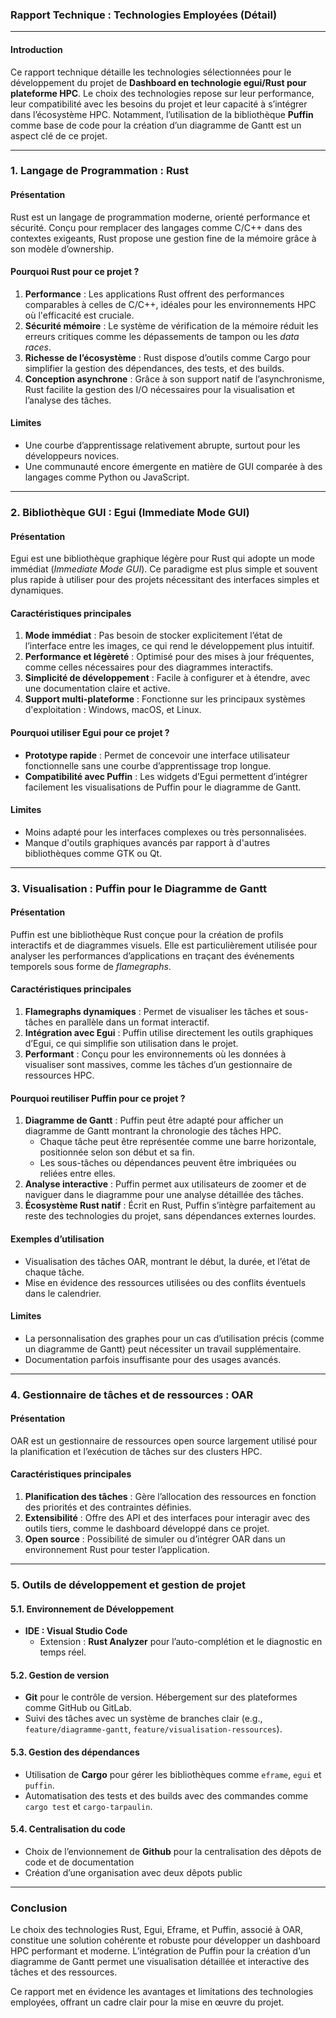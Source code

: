 ### **Rapport Technique : Technologies Employées (Détail)**

---

#### **Introduction**

Ce rapport technique détaille les technologies sélectionnées pour le développement du projet de **Dashboard en technologie egui/Rust pour plateforme HPC**. Le choix des technologies repose sur leur performance, leur compatibilité avec les besoins du projet et leur capacité à s’intégrer dans l’écosystème HPC. Notamment, l’utilisation de la bibliothèque **Puffin** comme base de code pour la création d’un diagramme de Gantt est un aspect clé de ce projet.

---

### **1\. Langage de Programmation : Rust**

#### **Présentation**

Rust est un langage de programmation moderne, orienté performance et sécurité. Conçu pour remplacer des langages comme C/C++ dans des contextes exigeants, Rust propose une gestion fine de la mémoire grâce à son modèle d’ownership.

#### **Pourquoi Rust pour ce projet ?**

1. **Performance** : Les applications Rust offrent des performances comparables à celles de C/C++, idéales pour les environnements HPC où l'efficacité est cruciale.  
2. **Sécurité mémoire** : Le système de vérification de la mémoire réduit les erreurs critiques comme les dépassements de tampon ou les *data races*.  
3. **Richesse de l’écosystème** : Rust dispose d’outils comme Cargo pour simplifier la gestion des dépendances, des tests, et des builds.  
4. **Conception asynchrone** : Grâce à son support natif de l’asynchronisme, Rust facilite la gestion des I/O nécessaires pour la visualisation et l’analyse des tâches.

#### **Limites**

* Une courbe d’apprentissage relativement abrupte, surtout pour les développeurs novices.  
* Une communauté encore émergente en matière de GUI comparée à des langages comme Python ou JavaScript.

---

### **2\. Bibliothèque GUI : Egui (Immediate Mode GUI)**

#### **Présentation**

Egui est une bibliothèque graphique légère pour Rust qui adopte un mode immédiat (*Immediate Mode GUI*). Ce paradigme est plus simple et souvent plus rapide à utiliser pour des projets nécessitant des interfaces simples et dynamiques.

#### **Caractéristiques principales**

1. **Mode immédiat** : Pas besoin de stocker explicitement l’état de l’interface entre les images, ce qui rend le développement plus intuitif.  
2. **Performance et légèreté** : Optimisé pour des mises à jour fréquentes, comme celles nécessaires pour des diagrammes interactifs.  
3. **Simplicité de développement** : Facile à configurer et à étendre, avec une documentation claire et active.  
4. **Support multi-plateforme** : Fonctionne sur les principaux systèmes d'exploitation : Windows, macOS, et Linux.

#### **Pourquoi utiliser Egui pour ce projet ?**

* **Prototype rapide** : Permet de concevoir une interface utilisateur fonctionnelle sans une courbe d’apprentissage trop longue.  
* **Compatibilité avec Puffin** : Les widgets d’Egui permettent d’intégrer facilement les visualisations de Puffin pour le diagramme de Gantt.

#### **Limites**

* Moins adapté pour les interfaces complexes ou très personnalisées.  
* Manque d'outils graphiques avancés par rapport à d'autres bibliothèques comme GTK ou Qt.

---

### **3\. Visualisation : Puffin pour le Diagramme de Gantt**

#### **Présentation**

Puffin est une bibliothèque Rust conçue pour la création de profils interactifs et de diagrammes visuels. Elle est particulièrement utilisée pour analyser les performances d’applications en traçant des événements temporels sous forme de *flamegraphs*.

#### **Caractéristiques principales**

1. **Flamegraphs dynamiques** : Permet de visualiser les tâches et sous-tâches en parallèle dans un format interactif.  
2. **Intégration avec Egui** : Puffin utilise directement les outils graphiques d’Egui, ce qui simplifie son utilisation dans le projet.  
3. **Performant** : Conçu pour les environnements où les données à visualiser sont massives, comme les tâches d’un gestionnaire de ressources HPC.

#### **Pourquoi reutiliser Puffin pour ce projet ?**

1. **Diagramme de Gantt** : Puffin peut être adapté pour afficher un diagramme de Gantt montrant la chronologie des tâches HPC.  
   * Chaque tâche peut être représentée comme une barre horizontale, positionnée selon son début et sa fin.  
   * Les sous-tâches ou dépendances peuvent être imbriquées ou reliées entre elles.  
2. **Analyse interactive** : Puffin permet aux utilisateurs de zoomer et de naviguer dans le diagramme pour une analyse détaillée des tâches.  
3. **Écosystème Rust natif** : Écrit en Rust, Puffin s’intègre parfaitement au reste des technologies du projet, sans dépendances externes lourdes.

#### **Exemples d’utilisation**

* Visualisation des tâches OAR, montrant le début, la durée, et l’état de chaque tâche.  
* Mise en évidence des ressources utilisées ou des conflits éventuels dans le calendrier.

#### **Limites**

* La personnalisation des graphes pour un cas d’utilisation précis (comme un diagramme de Gantt) peut nécessiter un travail supplémentaire.  
* Documentation parfois insuffisante pour des usages avancés.

---

### **4\. Gestionnaire de tâches et de ressources : OAR**

#### **Présentation**

OAR est un gestionnaire de ressources open source largement utilisé pour la planification et l’exécution de tâches sur des clusters HPC.

#### **Caractéristiques principales**

1. **Planification des tâches** : Gère l’allocation des ressources en fonction des priorités et des contraintes définies.  
2. **Extensibilité** : Offre des API et des interfaces pour interagir avec des outils tiers, comme le dashboard développé dans ce projet.  
3. **Open source** : Possibilité de simuler ou d’intégrer OAR dans un environnement Rust pour tester l’application.

---

### **5\. Outils de développement et gestion de projet**

#### **5.1. Environnement de Développement**

* **IDE : Visual Studio Code**  
  * Extension : **Rust Analyzer** pour l’auto-complétion et le diagnostic en temps réel.

#### **5.2. Gestion de version**

* **Git** pour le contrôle de version. Hébergement sur des plateformes comme GitHub ou GitLab.  
* Suivi des tâches avec un système de branches clair (e.g., `feature/diagramme-gantt`, `feature/visualisation-ressources`).

#### **5.3. Gestion des dépendances**

* Utilisation de **Cargo** pour gérer les bibliothèques comme `eframe`, `egui` et `puffin`.  
* Automatisation des tests et des builds avec des commandes comme `cargo test` et `cargo-tarpaulin`.

#### **5.4. Centralisation du code**

* Choix de l’envionnement de **Github** pour la centralisation des dêpots de code et de documentation  
* Création d’une organisation avec deux dêpots public

---

### **Conclusion**

Le choix des technologies Rust, Egui, Eframe, et Puffin, associé à OAR, constitue une solution cohérente et robuste pour développer un dashboard HPC performant et moderne. L’intégration de Puffin pour la création d’un diagramme de Gantt permet une visualisation détaillée et interactive des tâches et des ressources.

Ce rapport met en évidence les avantages et limitations des technologies employées, offrant un cadre clair pour la mise en œuvre du projet.

